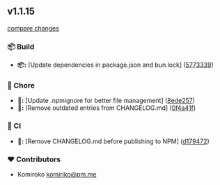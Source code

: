 
## v1.1.15

[compare changes](https://github.com/NowaraJS/typed-event-emitter/compare/v1.1.14...v1.1.15)

### 📦 Build

- **📦:** [Update dependencies in package.json and bun.lock] ([5773339](https://github.com/NowaraJS/typed-event-emitter/commit/5773339))

### 🦉 Chore

- **🦉:** [Update .npmignore for better file management] ([8ede257](https://github.com/NowaraJS/typed-event-emitter/commit/8ede257))
- **🦉:** [Remove outdated entries from CHANGELOG.md] ([0f4a41f](https://github.com/NowaraJS/typed-event-emitter/commit/0f4a41f))

### 🤖 CI

- **🤖:** [Remove CHANGELOG.md before publishing to NPM] ([d179472](https://github.com/NowaraJS/typed-event-emitter/commit/d179472))

### ❤️ Contributors

- Komiroko <komiriko@pm.me>

